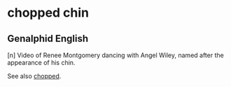 # chopped chin
## Genalphid English

[n] Video of Renee Montgomery dancing with Angel Wiley, named after the appearance of his chin.

See also [chopped](chopped.md).